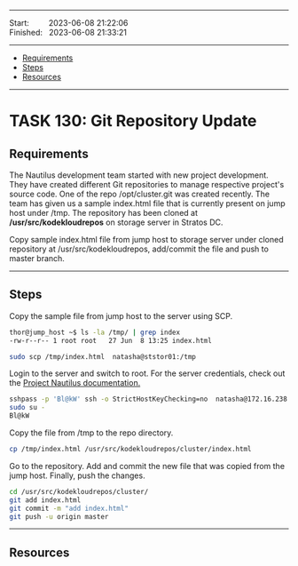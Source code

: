 
------------------------------

Start: &nbsp;&nbsp;&nbsp;&nbsp;&nbsp;&nbsp;&nbsp;&nbsp;2023-06-08 21:22:06    
Finished: &nbsp;&nbsp;2023-06-08 21:33:21

------------------------------

- [Requirements](#requirements)
- [Steps](#steps)
- [Resources](#resources)

------------------------------

# TASK 130: Git Repository Update

## Requirements

The Nautilus development team started with new project development. They have created different Git repositories to manage respective project's source code. One of the repo /opt/cluster.git was created recently. The team has given us a sample index.html file that is currently present on jump host under /tmp. The repository has been cloned at **/usr/src/kodekloudrepos** on storage server in Stratos DC.

Copy sample index.html file from jump host to storage server under cloned repository at /usr/src/kodekloudrepos, add/commit the file and push to master branch.

------------------------------

## Steps

Copy the sample file from jump host to the server using SCP.

```bash
thor@jump_host ~$ ls -la /tmp/ | grep index
-rw-r--r-- 1 root root   27 Jun  8 13:25 index.html 
```
```bash
sudo scp /tmp/index.html  natasha@ststor01:/tmp  
```

Login to the server and switch to root. For the server credentials, check out the [Project Nautilus documentation.](https://kodekloudhub.github.io/kodekloud-engineer/docs/projects/nautilus)

```bash
sshpass -p 'Bl@kW' ssh -o StrictHostKeyChecking=no  natasha@172.16.238.15
sudo su -
Bl@kW  
```

Copy the file from /tmp to the repo directory.

```bash
cp /tmp/index.html /usr/src/kodekloudrepos/cluster/index.html 
```

Go to the repository. Add and commit the new file that was copied from the jump host.
Finally, push the changes.

```bash
cd /usr/src/kodekloudrepos/cluster/
git add index.html  
git commit -m "add index.html"
git push -u origin master
```

------------------------------

## Resources